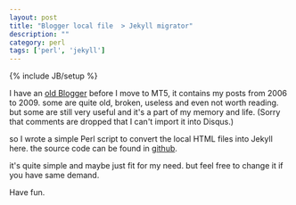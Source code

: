 ```yaml
---
layout: post
title: "Blogger local file  > Jekyll migrator"
description: ""
category: perl
tags: ['perl', 'jekyll']
---
```

{% include JB/setup %}

I have an [old Blogger](http://fayland.org/blog/) before I move to MT5, it contains my posts from 2006 to 2009. some are quite old, broken, useless and even not worth reading. but some are still very useful and it's a part of my memory and life. (Sorry that comments are dropped that I can't import it into Disqus.)

so I wrote a simple Perl script to convert the local HTML files into Jekyll here. the source code can be found in [github](https://github.com/fayland/p5-jekyll-scripts/blob/master/blogger/migrator.pl).

it's quite simple and maybe just fit for my need. but feel free to change it if you have same demand.

Have fun.